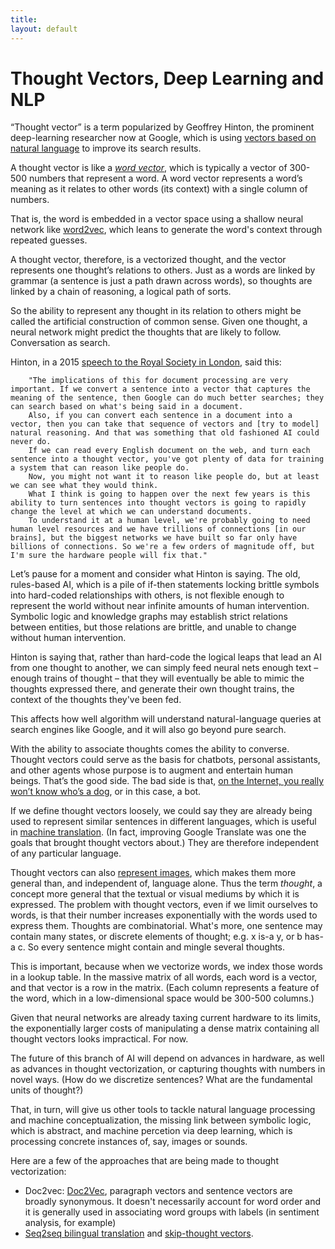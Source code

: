 ```yaml
---
title: 
layout: default
---
```


# Thought Vectors, Deep Learning and NLP

“Thought vector” is a term popularized by Geoffrey Hinton, the prominent deep-learning researcher now at Google, which is using [vectors based on natural language](http://www.bloomberg.com/news/articles/2015-10-26/google-turning-its-lucrative-web-search-over-to-ai-machines) to improve its search results. 

A thought vector is like a [*word vector*](http://deeplearning4j.org/word2vec.html#embed), which is typically a vector of 300-500 numbers that represent a word. A word vector represents a word’s meaning as it relates to other words (its context) with a single column of numbers. 

That is, the word is embedded in a vector space using a shallow neural network like [word2vec](http://deeplearning4j.org/word2vec.html), which leans to generate the word's context through repeated guesses. 

A thought vector, therefore, is a vectorized thought, and the vector represents one thought’s relations to others. Just as a words are linked by grammar (a sentence is just a path drawn across words), so thoughts are linked by a chain of reasoning, a logical path of sorts. 

So the ability to represent any thought in its relation to others might be called the artificial construction of common sense. Given one thought, a neural network might predict the thoughts that are likely to follow. Conversation as search. 

Hinton, in a 2015 [speech to the Royal Society in London](https://www.youtube.com/watch?v=IcOMKXAw5VA), said this: 

		"The implications of this for document processing are very important. If we convert a sentence into a vector that captures the meaning of the sentence, then Google can do much better searches; they can search based on what's being said in a document.
		Also, if you can convert each sentence in a document into a vector, then you can take that sequence of vectors and [try to model] natural reasoning. And that was something that old fashioned AI could never do.
		If we can read every English document on the web, and turn each sentence into a thought vector, you've got plenty of data for training a system that can reason like people do. 
		Now, you might not want it to reason like people do, but at least we can see what they would think.
		What I think is going to happen over the next few years is this ability to turn sentences into thought vectors is going to rapidly change the level at which we can understand documents. 
		To understand it at a human level, we're probably going to need human level resources and we have trillions of connections [in our brains], but the biggest networks we have built so far only have billions of connections. So we're a few orders of magnitude off, but I'm sure the hardware people will fix that." 

Let’s pause for a moment and consider what Hinton is saying. The old, rules-based AI, which is a pile of if-then statements locking brittle symbols into hard-coded relationships with others, is not flexible enough to represent the world without near infinite amounts of human intervention. Symbolic logic and knowledge graphs may establish strict relations between entities, but those relations are brittle, and unable to change without human intervention. 

Hinton is saying that, rather than hard-code the logical leaps that lead an AI from one thought to another, we can simply feed neural nets enough text – enough trains of thought – that they will eventually be able to mimic the thoughts expressed there, and generate their own thought trains, the context of the thoughts they've been fed. 

This affects how well algorithm will understand natural-language queries at search engines like Google, and it will also go beyond pure search. 

With the ability to associate thoughts comes the ability to converse. Thought vectors could serve as the basis for chatbots, personal assistants, and other agents whose purpose is to augment and entertain human beings. That’s the good side. The bad side is that, [on the Internet, you really won’t know who’s a dog](https://upload.wikimedia.org/wikipedia/en/f/f8/Internet_dog.jpg), or in this case, a bot. 

If we define thought vectors loosely, we could say they are already being used to represent similar sentences in different languages, which is useful in [machine translation](http://arxiv.org/pdf/1409.3215). (In fact, improving Google Translate was one the goals that brought thought vectors about.) They are therefore independent of any particular language. 

Thought vectors can also [represent images](http://arxiv.org/abs/1411.4555), which makes them more general than, and independent of, language alone. Thus the term *thought*, a concept more general that the textual or visual mediums by which it is expressed. 
The problem with thought vectors, even if we limit ourselves to words, is that their number increases exponentially with the words used to express them. Thoughts are combinatorial. What's more, one sentence may contain many states, or discrete elements of thought; e.g. x is-a y, or b has-a c. So every sentence might contain and mingle several thoughts.

This is important, because when we vectorize words, we index those words in a lookup table. In the massive matrix of all words, each word is a vector, and that vector is a row in the matrix. (Each column represents a feature of the word, which in a low-dimensional space would be 300-500 columns.) 

Given that neural networks are already taxing current hardware to its limits, the exponentially larger costs of manipulating a dense matrix containing all thought vectors looks impractical. For now.  

The future of this branch of AI will depend on advances in hardware, as well as advances in thought vectorization, or capturing thoughts with numbers in novel ways. (How do we discretize sentences? What are the fundamental units of thought?)

That, in turn, will give us other tools to tackle natural language processing and machine conceptualization, the missing link between symbolic logic, which is abstract, and machine percetion via deep learning, which is processing concrete instances of, say, images or sounds. 

Here are a few of the approaches that are being made to thought vectorization: 

* Doc2vec: [Doc2Vec](http://deeplearning4j.org/doc2vec.html), paragraph vectors and sentence vectors are broadly synonymous. It doesn't necessarily account for word order and it is generally used in associating word groups with labels (in sentiment analysis, for example)
* [Seq2seq bilingual translation](http://arxiv.org/pdf/1409.3215) and [skip-thought vectors](http://arxiv.org/abs/1506.06726).
